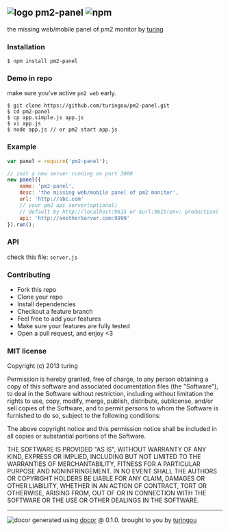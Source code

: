 ## ![logo](http://ww3.sinaimg.cn/large/61ff0de3gw1e90zxd19shj201k014742.jpg) pm2-panel ![npm](https://badge.fury.io/js/pm2-panel.png)

the missing web/mobile panel of pm2 monitor by [turing](https://npmjs.org/~turing) 

### Installation
````
$ npm install pm2-panel
````

### Demo in repo
make sure you've active `pm2 web` early.
````
$ git clone https://github.com/turingou/pm2-panel.git
$ cd pm2-panel
$ cp app.simple.js app.js
$ vi app.js
$ node app.js // or pm2 start app.js
````

### Example
````javascript
var panel = require('pm2-panel');

// init a new server running on port 3000
new panel({
    name: 'pm2-panel',
    desc: 'the missing web/mobile panel of pm2 monitor',
    url: 'http://abc.com'
    // your pm2 api server(optional)
    // default by http://localhost:9615 or $url:9615(env: production)
    api: 'http://anotherServer.com:9999'
}).run();
````

### API
check this file: `server.js`

### Contributing
- Fork this repo
- Clone your repo
- Install dependencies
- Checkout a feature branch
- Feel free to add your features
- Make sure your features are fully tested
- Open a pull request, and enjoy <3

### MIT license
Copyright (c) 2013 turing

Permission is hereby granted, free of charge, to any person obtaining a copy
of this software and associated documentation files (the "Software"), to deal
in the Software without restriction, including without limitation the rights
to use, copy, modify, merge, publish, distribute, sublicense, and/or sell
copies of the Software, and to permit persons to whom the Software is
furnished to do so, subject to the following conditions:

The above copyright notice and this permission notice shall be included in
all copies or substantial portions of the Software.

THE SOFTWARE IS PROVIDED "AS IS", WITHOUT WARRANTY OF ANY KIND, EXPRESS OR
IMPLIED, INCLUDING BUT NOT LIMITED TO THE WARRANTIES OF MERCHANTABILITY,
FITNESS FOR A PARTICULAR PURPOSE AND NONINFRINGEMENT. IN NO EVENT SHALL THE
AUTHORS OR COPYRIGHT HOLDERS BE LIABLE FOR ANY CLAIM, DAMAGES OR OTHER
LIABILITY, WHETHER IN AN ACTION OF CONTRACT, TORT OR OTHERWISE, ARISING FROM,
OUT OF OR IN CONNECTION WITH THE SOFTWARE OR THE USE OR OTHER DEALINGS IN
THE SOFTWARE.


---
![docor](https://cdn1.iconfinder.com/data/icons/windows8_icons_iconpharm/26/doctor.png)
generated using [docor](https://github.com/turingou/docor.git) @ 0.1.0. brought to you by [turingou](https://github.com/turingou)